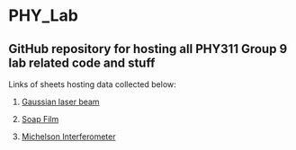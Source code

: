 # PHY_Lab

## GitHub repository for hosting all PHY311 Group 9 lab related code and stuff

Links of sheets hosting data collected below:

1.  [Gaussian laser beam](https://docs.google.com/spreadsheets/d/1oKMvsO-8scK1EZSO7oNfBddHg-RdWVjV1a1tKWL1jmo/edit#gid=1998921315)

2. [Soap Film](https://docs.google.com/spreadsheets/d/19rXurd1-Oukjp_2P3PF3MVPH0E1E3imJF-TYTOR_ayY/edit#gid=0)

3. [Michelson Interferometer](https://docs.google.com/spreadsheets/d/1MjDJx1Ic1ep-8SK08IDWxq520bbJX3_jQO6QCx-IG6Y/edit?usp=drivesdk)
